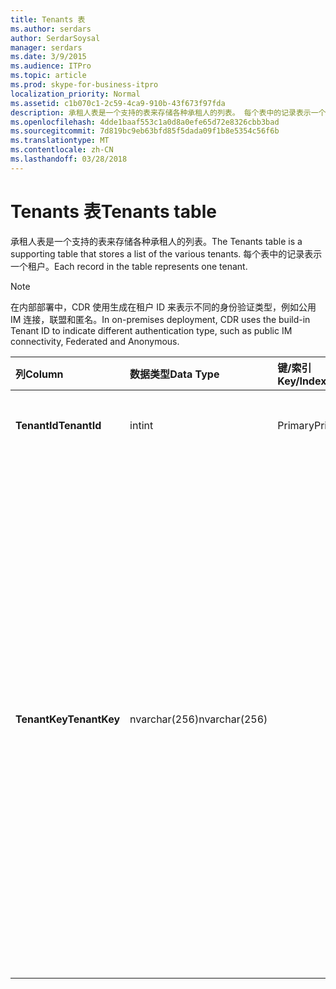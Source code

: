 ```yaml
---
title: Tenants 表
ms.author: serdars
author: SerdarSoysal
manager: serdars
ms.date: 3/9/2015
ms.audience: ITPro
ms.topic: article
ms.prod: skype-for-business-itpro
localization_priority: Normal
ms.assetid: c1b070c1-2c59-4ca9-910b-43f673f97fda
description: 承租人表是一个支持的表来存储各种承租人的列表。 每个表中的记录表示一个租户。
ms.openlocfilehash: 4dde1baaf553c1a0d8a0efe65d72e8326cbb3bad
ms.sourcegitcommit: 7d819bc9eb63bfd85f5dada09f1b8e5354c56f6b
ms.translationtype: MT
ms.contentlocale: zh-CN
ms.lasthandoff: 03/28/2018
---
```

# <a name="tenants-table"></a><span data-ttu-id="93eb0-104">Tenants 表</span><span class="sxs-lookup"><span data-stu-id="93eb0-104">Tenants table</span></span>
 
<span data-ttu-id="93eb0-105">承租人表是一个支持的表来存储各种承租人的列表。</span><span class="sxs-lookup"><span data-stu-id="93eb0-105">The Tenants table is a supporting table that stores a list of the various tenants.</span></span> <span data-ttu-id="93eb0-106">每个表中的记录表示一个租户。</span><span class="sxs-lookup"><span data-stu-id="93eb0-106">Each record in the table represents one tenant.</span></span>
  
> [!NOTE]
> <span data-ttu-id="93eb0-107">在内部部署中，CDR 使用生成在租户 ID 来表示不同的身份验证类型，例如公用 IM 连接，联盟和匿名。</span><span class="sxs-lookup"><span data-stu-id="93eb0-107">In on-premises deployment, CDR uses the build-in Tenant ID to indicate different authentication type, such as public IM connectivity, Federated and Anonymous.</span></span> 
  
|<span data-ttu-id="93eb0-108">**列**</span><span class="sxs-lookup"><span data-stu-id="93eb0-108">**Column**</span></span>|<span data-ttu-id="93eb0-109">**数据类型**</span><span class="sxs-lookup"><span data-stu-id="93eb0-109">**Data Type**</span></span>|<span data-ttu-id="93eb0-110">**键/索引**</span><span class="sxs-lookup"><span data-stu-id="93eb0-110">**Key/Index**</span></span>|<span data-ttu-id="93eb0-111">**详细信息**</span><span class="sxs-lookup"><span data-stu-id="93eb0-111">**Details**</span></span>|
|:-----|:-----|:-----|:-----|
|<span data-ttu-id="93eb0-112">**TenantId**</span><span class="sxs-lookup"><span data-stu-id="93eb0-112">**TenantId**</span></span> <br/> |<span data-ttu-id="93eb0-113">int</span><span class="sxs-lookup"><span data-stu-id="93eb0-113">int</span></span>  <br/> |<span data-ttu-id="93eb0-114">Primary</span><span class="sxs-lookup"><span data-stu-id="93eb0-114">Primary</span></span>  <br/> |<span data-ttu-id="93eb0-115">唯一的编号，用于标识此租户 id。</span><span class="sxs-lookup"><span data-stu-id="93eb0-115">Unique number identifying this Tenant ID.</span></span>  <br/> |
|<span data-ttu-id="93eb0-116">**TenantKey**</span><span class="sxs-lookup"><span data-stu-id="93eb0-116">**TenantKey**</span></span> <br/> |<span data-ttu-id="93eb0-117">nvarchar(256)</span><span class="sxs-lookup"><span data-stu-id="93eb0-117">nvarchar(256)</span></span>  <br/> || <span data-ttu-id="93eb0-118">允许的值：</span><span class="sxs-lookup"><span data-stu-id="93eb0-118">Allowed values:</span></span> <br/>  <span data-ttu-id="93eb0-119">00000000-0000-0000-0000-000000000000-企业</span><span class="sxs-lookup"><span data-stu-id="93eb0-119">00000000-0000-0000-0000-000000000000 - Enterprise</span></span> <br/>  <span data-ttu-id="93eb0-120">00000000-0000-0000-0000-000000000001-联合</span><span class="sxs-lookup"><span data-stu-id="93eb0-120">00000000-0000-0000-0000-000000000001 - Federated</span></span> <br/>  <span data-ttu-id="93eb0-121">00000000-0000-0000-0000-000000000002-匿名</span><span class="sxs-lookup"><span data-stu-id="93eb0-121">00000000-0000-0000-0000-000000000002 - Anonymous</span></span> <br/>  <span data-ttu-id="93eb0-122">00000000-0000-0000-0000-000000000003-公用 IM 连接</span><span class="sxs-lookup"><span data-stu-id="93eb0-122">00000000-0000-0000-0000-000000000003 - Public IM connectivity</span></span> <br/> |
   

